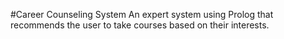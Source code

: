 #Career Counseling System
An expert system using Prolog that recommends the user to take courses based on their interests. 

